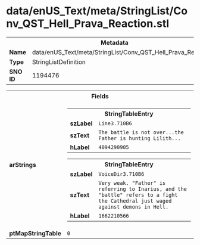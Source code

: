 <h1>data/enUS_Text/meta/StringList/Conv_QST_Hell_Prava_Reaction.stl</h1><table><tr><th colspan="100%">Metadata</th></tr><tr><td><b>Name</b></td><td>data/enUS_Text/meta/StringList/Conv_QST_Hell_Prava_Reaction.stl</td></tr><tr><td><b>Type</b></td><td>StringListDefinition</td></tr><tr><td><b>SNO ID</b></td><td>1194476</td></tr></table>

<table><tr><th colspan="100%">Fields</th></tr><tr><td><b>arStrings</b></td><td><table><tr><th colspan="100%">StringTableEntry</th></tr><tr><td><b>szLabel</b></td><td><code>Line3.710B6</code></td></tr><tr><td><b>szText</b></td><td><code>The battle is not over...the Father is hunting Lilith...</code></td></tr><tr><td><b>hLabel</b></td><td><code>4094290905</code></td></tr></table>


<table><tr><th colspan="100%">StringTableEntry</th></tr><tr><td><b>szLabel</b></td><td><code>VoiceDir3.710B6</code></td></tr><tr><td><b>szText</b></td><td><code>Very weak. "Father" is referring to Inarius, and the "battle" refers to a fight the Cathedral just waged against demons in Hell.</code></td></tr><tr><td><b>hLabel</b></td><td><code>1662210566</code></td></tr></table>


</td></tr><tr><td><b>ptMapStringTable</b></td><td><code>0</code></td></tr></table>

